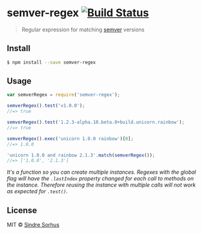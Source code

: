 # semver-regex [![Build Status](https://travis-ci.org/sindresorhus/semver-regex.svg?branch=master)](https://travis-ci.org/sindresorhus/semver-regex)

> Regular expression for matching [semver](https://github.com/isaacs/node-semver) versions


## Install

```sh
$ npm install --save semver-regex
```


## Usage

```js
var semverRegex = require('semver-regex');

semverRegex().test('v1.0.0');
//=> true

semverRegex().test('1.2.3-alpha.10.beta.0+build.unicorn.rainbow');
//=> true

semverRegex().exec('unicorn 1.0.0 rainbow')[0];
//=> 1.0.0

'unicorn 1.0.0 and rainbow 2.1.3'.match(semverRegex());
//=> ['1.0.0', '2.1.3']
```

*It's a function so you can create multiple instances. Regexes with the global flag will have the `.lastIndex` property changed for each call to methods on the instance. Therefore reusing the instance with multiple calls will not work as expected for `.test()`.*


## License

MIT © [Sindre Sorhus](http://sindresorhus.com)
